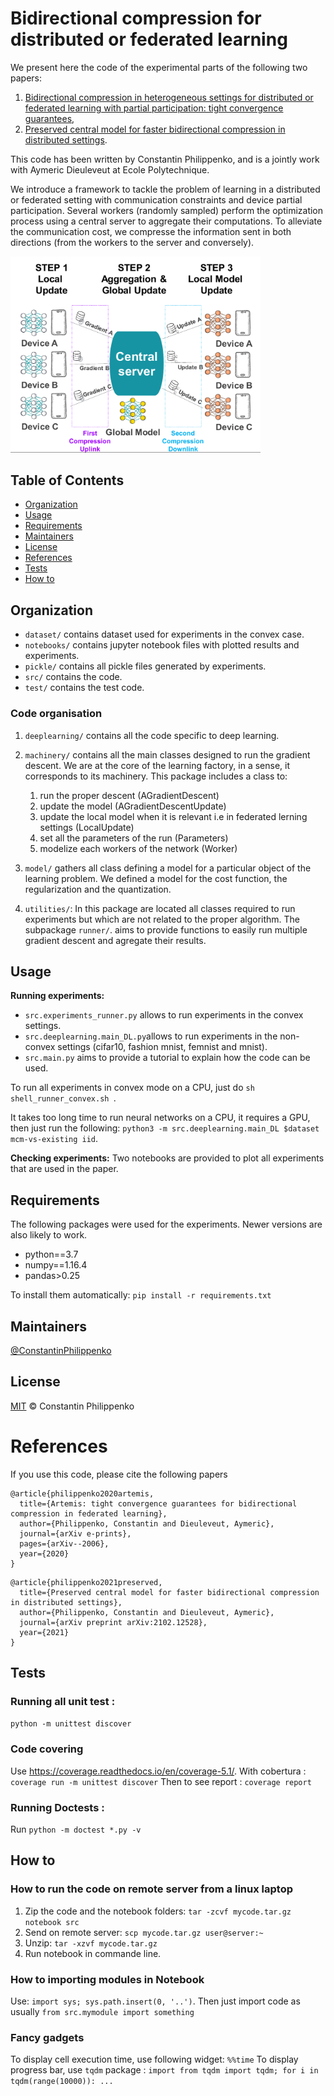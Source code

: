 # Bidirectional compression for distributed or federated learning

We present here the code of the experimental parts of the following two papers:
1. [Bidirectional compression in heterogeneous settings for distributed or federated learning with partial participation: tight convergence guarantees](https://arxiv.org/pdf/2006.14591.pdf),
2. [Preserved central model for faster bidirectional compression in distributed settings](https://arxiv.org/pdf/2102.12528.pdf).

This code has been written by Constantin Philippenko, and is a jointly work with Aymeric Dieuleveut  at Ecole Polytechnique.

We introduce a framework to tackle the problem of learning in a distributed or federated setting with communication
constraints and device partial participation. Several workers (randomly sampled) perform the optimization process using 
a central server to aggregate their computations. To alleviate the communication cost, we compresse the information sent
in both directions (from the workers to the server and conversely).

<img src="mcm.png" alt="FL framework" width="400"/>

## Table of Contents

- [Organization](#organization)
- [Usage](#usage)
- [Requirements](#requirements)
- [Maintainers](#maintainers)
- [License](#license)
- [References](#references)
- [Tests](#tests)
- [How to](#how-to)

## Organization

- `dataset/` contains dataset used for experiments in the convex case.
- `notebooks/` contains jupyter notebook files with plotted results and experiments.
- `pickle/` contains all pickle files generated by experiments.
- `src/` contains the code.
- `test/` contains the test code.

### Code organisation

1. `deeplearning/` contains all the code specific to deep learning.

2. `machinery/` contains all the main classes designed to run the gradient descent. We are at the core of the 
learning factory, in a sense, it corresponds to its machinery. This package includes a class to:

    1. run the proper descent (AGradientDescent)
    2. update the model (AGradientDescentUpdate)
    3. update the local model when it is relevant i.e in federated lerning settings (LocalUpdate)
    4. set all the parameters of the run (Parameters) 
    5. modelize each workers of the network (Worker)

3. `model/` gathers all class defining a model for a particular object of the learning problem.
 We defined a model for the cost function, the regularization and the quantization.

4. `utilities/`: In this package are located all classes required to run experiments but which are not related to the 
proper algorithm. The subpackage `runner/`. aims to provide functions to easily run multiple gradient descent and 
agregate their results. 

## Usage

**Running experiments:**
- `src.experiments_runner.py` allows to run experiments in the convex settings. 
- `src.deeplearning.main_DL.py`allows to run experiments in the non-convex settings (cifar10, fashion mnist, femnist and mnist).
- `src.main.py` aims to provide a tutorial to explain how the code can be used.

To run all experiments in convex mode on a CPU, just do `sh shell_runner_convex.sh `.

It takes too long time to run neural networks on a CPU, it requires a GPU, then just run the following: 
`python3 -m src.deeplearning.main_DL $dataset mcm-vs-existing iid`.

**Checking  experiments:**
Two notebooks are provided to plot all experiments that are used in the paper.

## Requirements

The following packages were used for the experiments. Newer versions are also likely to work.

- python==3.7
- numpy==1.16.4
- pandas>0.25

To install them automatically: `pip install -r requirements.txt`

## Maintainers

[@ConstantinPhilippenko](https://github.com/philipco)

## License

[MIT](LICENSE) © Constantin Philippenko

# References
If you use this code, please cite the following papers

```
@article{philippenko2020artemis,
  title={Artemis: tight convergence guarantees for bidirectional compression in federated learning},
  author={Philippenko, Constantin and Dieuleveut, Aymeric},
  journal={arXiv e-prints},
  pages={arXiv--2006},
  year={2020}
}
```

```
@article{philippenko2021preserved,
  title={Preserved central model for faster bidirectional compression in distributed settings},
  author={Philippenko, Constantin and Dieuleveut, Aymeric},
  journal={arXiv preprint arXiv:2102.12528},
  year={2021}
}
```

## Tests

### Running all unit test :
`python -m unittest discover`

### Code covering 

Use https://coverage.readthedocs.io/en/coverage-5.1/.
With cobertura : `coverage run -m unittest discover`
Then to see report : `coverage report`

### Running Doctests :
Run `python -m doctest *.py -v`

## How to

### How to run the code on remote server from a linux laptop

1. Zip the code and the notebook folders: `tar -zcvf mycode.tar.gz notebook src`
2. Send on remote server: `scp mycode.tar.gz user@server:~`
3. Unzip: `tar -xzvf mycode.tar.gz`
4. Run notebook in commande line.

### How to importing modules in Notebook
Use: `import sys; sys.path.insert(0, '..')`. Then just import code as usually `from src.mymodule import something`

### Fancy gadgets
To display cell execution time, use following widget: `%%time`
To display progress bar, use `tqdm` package : 
`import from tqdm import tqdm; for i in tqdm(range(10000)): ...`

